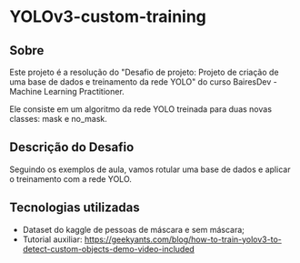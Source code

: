 <h1>YOLOv3-custom-training</h1>

<h2>Sobre</h2>

Este projeto é a resolução do "Desafio de projeto: Projeto de criação de uma base de dados e treinamento da rede YOLO" do curso BairesDev - Machine Learning Practitioner.

Ele consiste em um algoritmo da rede YOLO treinada para duas novas classes: mask e no_mask. 

<h2>Descrição do Desafio</h2>

Seguindo os exemplos de aula, vamos rotular uma base de dados e aplicar o treinamento com a rede YOLO.

<h2>Tecnologias utilizadas</h2>

- Dataset do kaggle de pessoas de máscara e sem máscara;
- Tutorial auxiliar: https://geekyants.com/blog/how-to-train-yolov3-to-detect-custom-objects-demo-video-included
